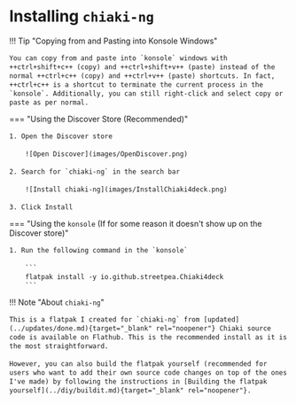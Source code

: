 # Installing `chiaki-ng`

!!! Tip "Copying from and Pasting into Konsole Windows"

    You can copy from and paste into `konsole` windows with ++ctrl+shift+c++ (copy) and ++ctrl+shift+v++ (paste) instead of the normal ++ctrl+c++ (copy) and ++ctrl+v++ (paste) shortcuts. In fact, ++ctrl+c++ is a shortcut to terminate the current process in the `konsole`. Additionally, you can still right-click and select copy or paste as per normal.

=== "Using the Discover Store (Recommended)"

    1. Open the Discover store

        ![Open Discover](images/OpenDiscover.png)

    2. Search for `chiaki-ng` in the search bar

        ![Install chiaki-ng](images/InstallChiaki4deck.png)

    3. Click Install

=== "Using the `konsole` (If for some reason it doesn't show up on the Discover store)"

    1. Run the following command in the `konsole`

        ```
        flatpak install -y io.github.streetpea.Chiaki4deck
        ```

!!! Note "About `chiaki-ng`"

    This is a flatpak I created for `chiaki-ng` from [updated](../updates/done.md){target="_blank" rel="noopener"} Chiaki source code is available on Flathub. This is the recommended install as it is the most straightforward.
    
    However, you can also build the flatpak yourself (recommended for users who want to add their own source code changes on top of the ones I've made) by following the instructions in [Building the flatpak yourself](../diy/buildit.md){target="_blank" rel="noopener"}.


